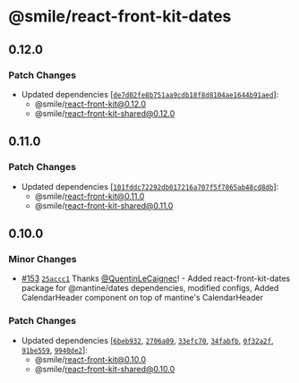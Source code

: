 # @smile/react-front-kit-dates

## 0.12.0

### Patch Changes

- Updated dependencies [[`de7d02fe8b751aa9cdb18f8d8104ae1644b91aed`](https://github.com/Smile-SA/react-front-kit/commit/de7d02fe8b751aa9cdb18f8d8104ae1644b91aed)]:
  - @smile/react-front-kit@0.12.0
  - @smile/react-front-kit-shared@0.12.0

## 0.11.0

### Patch Changes

- Updated dependencies [[`101fddc72292db017216a707f5f7865ab48cd8db`](https://github.com/Smile-SA/react-front-kit/commit/101fddc72292db017216a707f5f7865ab48cd8db)]:
  - @smile/react-front-kit@0.11.0
  - @smile/react-front-kit-shared@0.11.0

## 0.10.0

### Minor Changes

- [#153](https://github.com/Smile-SA/react-front-kit/pull/153) [`25accc1`](https://github.com/Smile-SA/react-front-kit/commit/25accc10c5fe1b711992b9a816359a076f13bd87) Thanks [@QuentinLeCaignec](https://github.com/QuentinLeCaignec)! - Added react-front-kit-dates package for @mantine/dates dependencies, modified configs, Added CalendarHeader component on top of mantine's CalendarHeader

### Patch Changes

- Updated dependencies [[`6beb932`](https://github.com/Smile-SA/react-front-kit/commit/6beb932fae8deded5b78cceaf26f77154d45a3da), [`2706a09`](https://github.com/Smile-SA/react-front-kit/commit/2706a097fd86b072cf21d12fe2a97427883671cf), [`33efc70`](https://github.com/Smile-SA/react-front-kit/commit/33efc7074426a9d0a5221fb2ce3b8ebabbf46547), [`34fabfb`](https://github.com/Smile-SA/react-front-kit/commit/34fabfbd1a2c048c39adc567548a3ee7e85074ee), [`0f32a2f`](https://github.com/Smile-SA/react-front-kit/commit/0f32a2ffb47c0042974346471e3f96cd4462ee05), [`91be559`](https://github.com/Smile-SA/react-front-kit/commit/91be5598ba5847cdde5e7965dc7b4799c98bfceb), [`9940de2`](https://github.com/Smile-SA/react-front-kit/commit/9940de2478564193a408d7484ece220d81176c50)]:
  - @smile/react-front-kit@0.10.0
  - @smile/react-front-kit-shared@0.10.0
